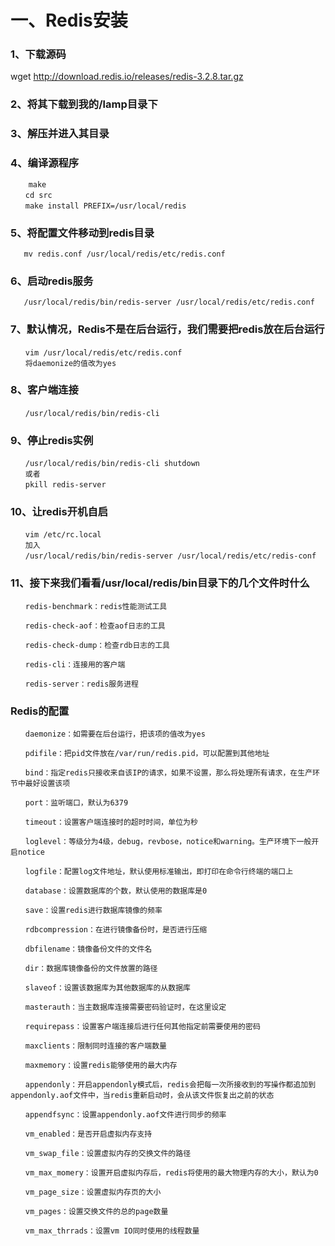 # 一、Redis安装

### 1、下载源码
   wget http://download.redis.io/releases/redis-3.2.8.tar.gz

### 2、将其下载到我的/lamp目录下

### 3、解压并进入其目录

### 4、编译源程序
```　　
    make 
　　cd src
　　make install PREFIX=/usr/local/redis
```
### 5、将配置文件移动到redis目录
```
   mv redis.conf /usr/local/redis/etc/redis.conf
```
### 6、启动redis服务
```  
   /usr/local/redis/bin/redis-server /usr/local/redis/etc/redis.conf
```
### 7、默认情况，Redis不是在后台运行，我们需要把redis放在后台运行
```
　　vim /usr/local/redis/etc/redis.conf
　　将daemonize的值改为yes
```
### 8、客户端连接
```
　　/usr/local/redis/bin/redis-cli
```
### 9、停止redis实例
```
　　/usr/local/redis/bin/redis-cli shutdown
　　或者
　　pkill redis-server
```
### 10、让redis开机自启
```
　　vim /etc/rc.local
　　加入
　　/usr/local/redis/bin/redis-server /usr/local/redis/etc/redis-conf
```
### 11、接下来我们看看/usr/local/redis/bin目录下的几个文件时什么
```
　　redis-benchmark：redis性能测试工具

　　redis-check-aof：检查aof日志的工具

　　redis-check-dump：检查rdb日志的工具

　　redis-cli：连接用的客户端

　　redis-server：redis服务进程
```

### Redis的配置
```
　　daemonize：如需要在后台运行，把该项的值改为yes

　　pdifile：把pid文件放在/var/run/redis.pid，可以配置到其他地址

　　bind：指定redis只接收来自该IP的请求，如果不设置，那么将处理所有请求，在生产环节中最好设置该项

　　port：监听端口，默认为6379

　　timeout：设置客户端连接时的超时时间，单位为秒

　　loglevel：等级分为4级，debug，revbose，notice和warning。生产环境下一般开启notice

　　logfile：配置log文件地址，默认使用标准输出，即打印在命令行终端的端口上

　　database：设置数据库的个数，默认使用的数据库是0

　　save：设置redis进行数据库镜像的频率

　　rdbcompression：在进行镜像备份时，是否进行压缩

　　dbfilename：镜像备份文件的文件名

　　dir：数据库镜像备份的文件放置的路径

　　slaveof：设置该数据库为其他数据库的从数据库

　　masterauth：当主数据库连接需要密码验证时，在这里设定

　　requirepass：设置客户端连接后进行任何其他指定前需要使用的密码

　　maxclients：限制同时连接的客户端数量

　　maxmemory：设置redis能够使用的最大内存

　　appendonly：开启appendonly模式后，redis会把每一次所接收到的写操作都追加到appendonly.aof文件中，当redis重新启动时，会从该文件恢复出之前的状态

　　appendfsync：设置appendonly.aof文件进行同步的频率

　　vm_enabled：是否开启虚拟内存支持

　　vm_swap_file：设置虚拟内存的交换文件的路径

　　vm_max_momery：设置开启虚拟内存后，redis将使用的最大物理内存的大小，默认为0

　　vm_page_size：设置虚拟内存页的大小

　　vm_pages：设置交换文件的总的page数量

　　vm_max_thrrads：设置vm IO同时使用的线程数量
```